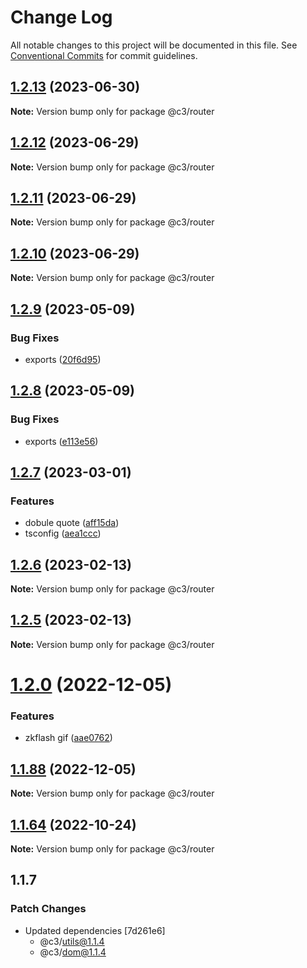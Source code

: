 # Change Log

All notable changes to this project will be documented in this file. See [Conventional Commits](https://conventionalcommits.org) for commit guidelines.

## [1.2.13](https://github.com/che3vinci/c3/compare/@c3/router@1.2.12...@c3/router@1.2.13) (2023-06-30)

**Note:** Version bump only for package @c3/router

## [1.2.12](https://github.com/che3vinci/c3/compare/@c3/router@1.2.10...@c3/router@1.2.12) (2023-06-29)

**Note:** Version bump only for package @c3/router

## [1.2.11](https://github.com/che3vinci/c3/compare/@c3/router@1.2.10...@c3/router@1.2.11) (2023-06-29)

**Note:** Version bump only for package @c3/router

## [1.2.10](https://github.com/che3vinci/c3/compare/@c3/router@1.2.9...@c3/router@1.2.10) (2023-06-29)

**Note:** Version bump only for package @c3/router

## [1.2.9](https://github.com/che3vinci/c3/compare/@c3/router@1.2.8...@c3/router@1.2.9) (2023-05-09)

### Bug Fixes

- exports ([20f6d95](https://github.com/che3vinci/c3/commit/20f6d95b2abde328befe989e49dc2889a2a8c2bf))

## [1.2.8](https://github.com/che3vinci/c3/compare/@c3/router@1.2.7...@c3/router@1.2.8) (2023-05-09)

### Bug Fixes

- exports ([e113e56](https://github.com/che3vinci/c3/commit/e113e56172b939439d4e073ae7e103bb1fa155d2))

## [1.2.7](https://github.com/che3vinci/c3/compare/@c3/router@1.2.6...@c3/router@1.2.7) (2023-03-01)

### Features

- dobule quote ([aff15da](https://github.com/che3vinci/c3/commit/aff15dae3f43ca86185abd8ec257aef68cf8d41b))
- tsconfig ([aea1ccc](https://github.com/che3vinci/c3/commit/aea1ccc7d62652a10355425b024c4953ece0a95a))

## [1.2.6](https://github.com/che3vinci/c3/compare/@c3/router@1.2.5...@c3/router@1.2.6) (2023-02-13)

**Note:** Version bump only for package @c3/router

## [1.2.5](https://github.com/che3vinci/c3/compare/@c3/router@1.2.0...@c3/router@1.2.5) (2023-02-13)

**Note:** Version bump only for package @c3/router

# [1.2.0](https://github.com/che3vinci/c3/compare/@c3/router@1.1.87...@c3/router@1.2.0) (2022-12-05)

### Features

- zkflash gif ([aae0762](https://github.com/che3vinci/c3/commit/aae0762161753d645be1458e8f0ace77cdbbb504))

## [1.1.88](https://github.com/che3vinci/c3/compare/@c3/router@1.1.87...@c3/router@1.1.88) (2022-12-05)

**Note:** Version bump only for package @c3/router

## [1.1.64](https://github.com/che3vinci/c3/compare/@c3/router@1.1.63...@c3/router@1.1.64) (2022-10-24)

**Note:** Version bump only for package @c3/router

## 1.1.7

### Patch Changes

- Updated dependencies [7d261e6]
  - @c3/utils@1.1.4
  - @c3/dom@1.1.4
